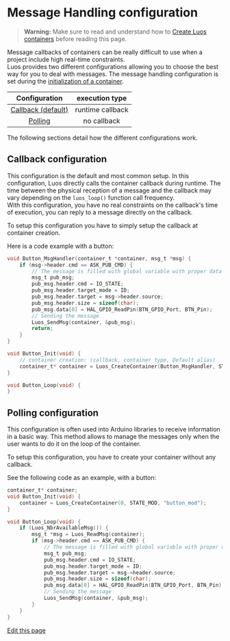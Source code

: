 # Message Handling configuration

> **Warning:** Make sure to read and understand how to [Create Luos containers](/pages/low/containers/create-containers.md) before reading this page.

Message callbacks of containers can be really difficult to use when a project include high real-time constraints.<br/>
Luos provides two different configurations allowing you to choose the best way for you to deal with messages.
The message handling configuration is set during the [initialization of a container](/pages/low/containers/create-containers.md).

|Configuration|execution type|
|:---:|:---:|
|[Callback (default)](#Callback-configuration)|runtime callback|
|[Polling](#polling-configuration)|no callback|

The following sections detail how the different configurations work.

## Callback configuration
This configuration is the default and most common setup. In this configuration, Luos directly calls the container callback during runtime. The time between the physical reception of a message and the callback may vary depending on the `luos_loop()` function call frequency.<br/>
With this configuration, you have no real constraints on the callback's time of execution, you can reply to a message directly on the callback.

To setup this configuration you have to simply setup the callback at container creation.

Here is a code example with a button:
```c
void Button_MsgHandler(container_t *container, msg_t *msg) {
    if (msg->header.cmd == ASK_PUB_CMD) {
        // The message is filled with global variable with proper data
        msg_t pub_msg;
        pub_msg.header.cmd = IO_STATE;
        pub_msg.header.target_mode = ID;
        pub_msg.header.target = msg->header.source;
        pub_msg.header.size = sizeof(char);
        pub_msg.data[0] = HAL_GPIO_ReadPin(BTN_GPIO_Port, BTN_Pin);
        // Sending the message
        Luos_SendMsg(container, &pub_msg);
        return;
    }
}

void Button_Init(void) {
    // container creation: (callback, container type, Default alias)
    container_t* container = Luos_CreateContainer(Button_MsgHandler, STATE_MOD, "button_mod");
}

void Button_Loop(void) {
}
```

## Polling configuration
This configuration is often used into Arduino libraries to receive information in a basic way. This method allows to manage the messages only when the user wants to do it on the loop of the container.

To setup this configuration, you have to create your container without any callback.

See the following code as an example, with a button:

```c
container_t* container;
void Button_Init(void) {
    container = Luos_CreateContainer(0, STATE_MOD, "button_mod");
}

void Button_Loop(void) {
    if (Luos_NbrAvailableMsg()) {
        msg_t *msg = Luos_ReadMsg(container);
        if (msg->header.cmd == ASK_PUB_CMD) {
            // The message is filled with global variable with proper data
            msg_t pub_msg;
            pub_msg.header.cmd = IO_STATE;
            pub_msg.header.target_mode = ID;
            pub_msg.header.target = msg->header.source;
            pub_msg.header.size = sizeof(char);
            pub_msg.data[0] = HAL_GPIO_ReadPin(BTN_GPIO_Port, BTN_Pin);
            // Sending the message
            Luos_SendMsg(container, &pub_msg);
        }
    }
}
```

<div class="cust_edit_page"><a href="https://{{gh_path}}/pages/low/containers/rt-config.md">Edit this page</a></div>
